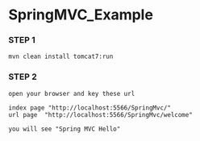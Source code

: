 # SpringMVC_Example


### STEP 1
    mvn clean install tomcat7:run    

### STEP 2
    open your browser and key these url 

    index page "http://localhost:5566/SpringMvc/"
    url page  "http://localhost:5566/SpringMvc/welcome"

    you will see "Spring MVC Hello"
